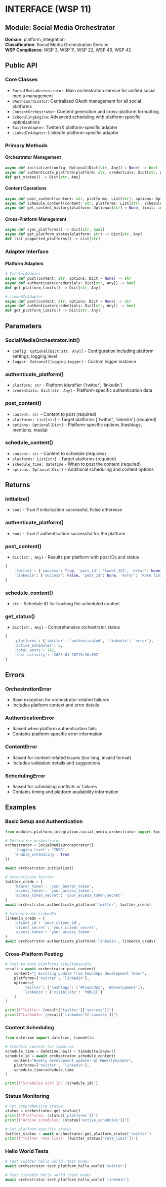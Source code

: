 # INTERFACE (WSP 11)

## Module: Social Media Orchestrator
**Domain**: platform_integration  
**Classification**: Social Media Orchestration Service  
**WSP Compliance**: WSP 3, WSP 11, WSP 22, WSP 49, WSP 42

## Public API

### Core Classes
- `SocialMediaOrchestrator`: Main orchestration service for unified social media management
- `OAuthCoordinator`: Centralized OAuth management for all social platforms
- `ContentOrchestrator`: Content generation and cross-platform formatting
- `SchedulingEngine`: Advanced scheduling with platform-specific optimizations
- `TwitterAdapter`: Twitter/X platform-specific adapter
- `LinkedInAdapter`: LinkedIn platform-specific adapter

### Primary Methods

#### Orchestrator Management
```python
async def initialize(config: Optional[Dict[str, Any]] = None) -> bool
async def authenticate_platform(platform: str, credentials: Dict[str, Any]) -> bool
def get_status() -> Dict[str, Any]
```

#### Content Operations
```python
async def post_content(content: str, platforms: List[str], options: Optional[Dict] = None) -> Dict[str, Any]
async def schedule_content(content: str, platforms: List[str], schedule_time: datetime, options: Optional[Dict] = None) -> str
async def get_content_history(platform: Optional[str] = None, limit: int = 10) -> List[Dict[str, Any]]
```

#### Cross-Platform Management
```python
async def sync_platforms() -> Dict[str, bool]
async def get_platform_status(platform: str) -> Dict[str, Any]
def list_supported_platforms() -> List[str]
```

### Adapter Interface

#### Platform Adapters
```python
# TwitterAdapter
async def post(content: str, options: Dict = None) -> str
async def authenticate(credentials: Dict[str, Any]) -> bool
def get_platform_limits() -> Dict[str, Any]

# LinkedInAdapter  
async def post(content: str, options: Dict = None) -> str
async def authenticate(credentials: Dict[str, Any]) -> bool
def get_platform_limits() -> Dict[str, Any]
```

## Parameters

### SocialMediaOrchestrator.__init__()
- `config: Optional[Dict[str, Any]]` - Configuration including platform settings, logging level
- `logger: Optional[logging.Logger]` - Custom logger instance

### authenticate_platform()
- `platform: str` - Platform identifier ('twitter', 'linkedin')
- `credentials: Dict[str, Any]` - Platform-specific authentication data

### post_content()
- `content: str` - Content to post (required)
- `platforms: List[str]` - Target platforms ['twitter', 'linkedin'] (required)
- `options: Optional[Dict]` - Platform-specific options (hashtags, mentions, media)

### schedule_content()
- `content: str` - Content to schedule (required)
- `platforms: List[str]` - Target platforms (required) 
- `schedule_time: datetime` - When to post the content (required)
- `options: Optional[Dict]` - Additional scheduling and content options

## Returns

### initialize()
- `bool` - True if initialization successful, False otherwise

### authenticate_platform()
- `bool` - True if authentication successful for the platform

### post_content()
- `Dict[str, Any]` - Results per platform with post IDs and status
```python
{
    'twitter': {'success': True, 'post_id': 'tweet_123', 'error': None},
    'linkedin': {'success': False, 'post_id': None, 'error': 'Rate limit exceeded'}
}
```

### schedule_content()
- `str` - Schedule ID for tracking the scheduled content

### get_status()
- `Dict[str, Any]` - Comprehensive orchestrator status
```python
{
    'platforms': {'twitter': 'authenticated', 'linkedin': 'error'},
    'active_schedules': 5,
    'total_posts': 142,
    'last_activity': '2025-01-10T15:30:00Z'
}
```

## Errors

### OrchestrationError
- Base exception for orchestrator-related failures
- Includes platform context and error details

### AuthenticationError
- Raised when platform authentication fails
- Contains platform-specific error information

### ContentError
- Raised for content-related issues (too long, invalid format)
- Includes validation details and suggestions

### SchedulingError
- Raised for scheduling conflicts or failures
- Contains timing and platform availability information

## Examples

### Basic Setup and Authentication
```python
from modules.platform_integration.social_media_orchestrator import SocialMediaOrchestrator

# Initialize orchestrator
orchestrator = SocialMediaOrchestrator({
    'logging_level': 'INFO',
    'enable_scheduling': True
})

await orchestrator.initialize()

# Authenticate Twitter
twitter_creds = {
    'bearer_token': 'your_bearer_token',
    'access_token': 'your_access_token',
    'access_token_secret': 'your_access_token_secret'
}
await orchestrator.authenticate_platform('twitter', twitter_creds)

# Authenticate LinkedIn
linkedin_creds = {
    'client_id': 'your_client_id',
    'client_secret': 'your_client_secret',
    'access_token': 'your_access_token'
}
await orchestrator.authenticate_platform('linkedin', linkedin_creds)
```

### Cross-Platform Posting
```python
# Post to both platforms simultaneously
result = await orchestrator.post_content(
    content="🚀 Exciting update from FoundUps development team!",
    platforms=['twitter', 'linkedin'],
    options={
        'twitter': {'hashtags': ['#FoundUps', '#Development']},
        'linkedin': {'visibility': 'PUBLIC'}
    }
)

print(f"Twitter: {result['twitter']['success']}")
print(f"LinkedIn: {result['linkedin']['success']}")
```

### Content Scheduling
```python
from datetime import datetime, timedelta

# Schedule content for tomorrow
schedule_time = datetime.now() + timedelta(days=1)
schedule_id = await orchestrator.schedule_content(
    content="Weekly development update! 💻 #WeeklyUpdate",
    platforms=['twitter', 'linkedin'],
    schedule_time=schedule_time
)

print(f"Scheduled with ID: {schedule_id}")
```

### Status Monitoring
```python
# Get comprehensive status
status = orchestrator.get_status()
print(f"Platforms: {status['platforms']}")
print(f"Active schedules: {status['active_schedules']}")

# Get platform-specific status
twitter_status = await orchestrator.get_platform_status('twitter')
print(f"Twitter rate limit: {twitter_status['rate_limit']}")
```

### Hello World Tests
```python
# Test Twitter hello world (test mode)
await orchestrator.test_platform_hello_world('twitter')

# Test LinkedIn hello world (test mode) 
await orchestrator.test_platform_hello_world('linkedin')
```